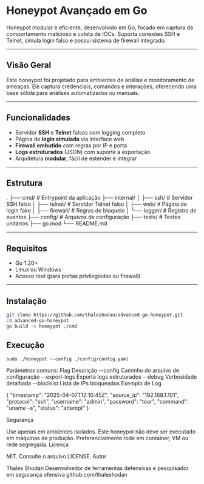 # Honeypot Avançado em Go

Honeypot modular e eficiente, desenvolvido em Go, focado em captura de comportamento malicioso e coleta de IOCs. Suporta conexões SSH e Telnet, simula login falso e possui sistema de firewall integrado.

---

## Visão Geral

Este honeypot foi projetado para ambientes de análise e monitoramento de ameaças. Ele captura credenciais, comandos e interações, oferecendo uma base sólida para análises automatizadas ou manuais.

---

## Funcionalidades

- Servidor **SSH** e **Telnet** falsos com logging completo
- Página de **login simulada** via interface web
- **Firewall embutido** com regras por IP e porta
- **Logs estruturados** (JSON) com suporte a exportação
- Arquitetura **modular**, fácil de estender e integrar

---

## Estrutura

. ├── cmd/ # Entrypoint da aplicação ├── internal/ │ ├── ssh/ # Servidor SSH falso │ ├── telnet/ # Servidor Telnet falso │ ├── web/ # Página de login fake │ ├── firewall/ # Regras de bloqueio │ └── logger/ # Registro de eventos ├── config/ # Arquivos de configuração ├── tests/ # Testes unitários ├── go.mod └── README.md


---

## Requisitos

- Go 1.20+
- Linux ou Windows
- Acesso root (para portas privilegiadas ou firewall)

---

## Instalação

```bash
git clone https://github.com/thaleshodan/advanced-go-honeypot.git
cd advanced-go-honeypot
go build -o honeypot ./cmd

```

## Execução

```
sudo ./honeypot --config ./config/config.yaml

```

Parâmetros comuns:
Flag	Descrição
--config	Caminho do arquivo de configuração
--export-logs	Exporta logs estruturados
--debug	Verbosidade detalhada
--blocklist	Lista de IPs bloqueados
Exemplo de Log

{
  "timestamp": "2025-04-07T12:10:45Z",
  "source_ip": "192.168.1.101",
  "protocol": "ssh",
  "username": "admin",
  "password": "toor",
  "command": "uname -a",
  "status": "attempt"
}

Segurança

Use apenas em ambientes isolados. Este honeypot não deve ser executado em máquinas de produção. Preferencialmente rode em container, VM ou rede segregada.
Licença

MIT. Consulte o arquivo LICENSE.
Autor

Thales Shodan
Desenvolvedor de ferramentas defensivas e pesquisador em segurança ofensiva
github.com/thaleshodan
